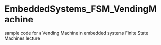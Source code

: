 EmbeddedSystems_FSM_VendingMachine
==================================

sample code for a Vending Machine in embedded systems Finite State Machines lecture

